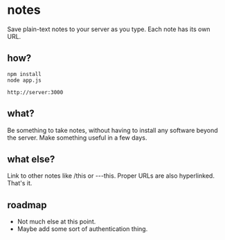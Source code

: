 notes
=====
Save plain-text notes to your server as you type. 
Each note has its own URL.

how?
-----
	npm install
	node app.js

	http://server:3000

what?
----------
Be something to take notes, without having to install
any software beyond the server. Make something useful
in a few days.

what else?
-----------
Link to other notes like /this or ---this.
Proper URLs are also hyperlinked.
That's it.

roadmap
------------
* Not much else at this point. 
* Maybe add some sort of authentication thing.


